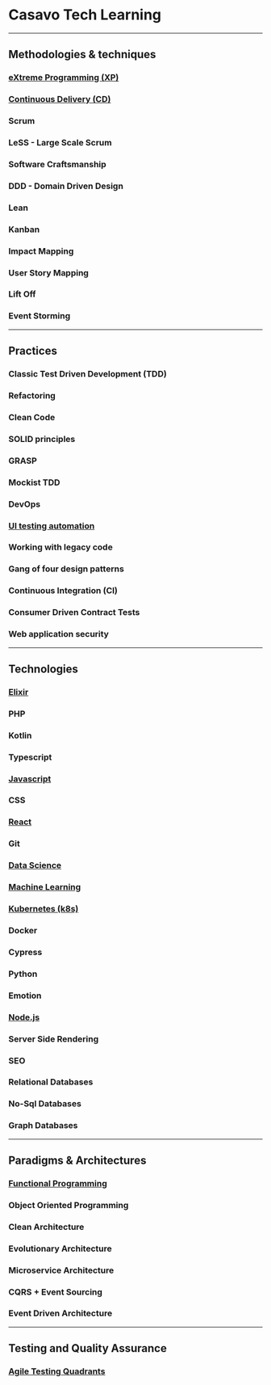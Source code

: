 # Casavo Tech Learning

---





## Methodologies & techniques

### [eXtreme Programming (XP)](eXtremeProgramming.md)

### [Continuous Delivery (CD)](ContinuousDelivery.md)

### Scrum

### LeSS - Large Scale Scrum

### Software Craftsmanship

### DDD - Domain Driven Design

### Lean

### Kanban

### Impact Mapping

### User Story Mapping

### Lift Off

### Event Storming



---



## Practices

### Classic Test Driven Development (TDD)

### Refactoring

### Clean Code

### SOLID principles

### GRASP

### Mockist TDD

### DevOps

### [UI testing automation](ui-testing.md)

### Working with legacy code

### Gang of four design patterns

### Continuous Integration (CI)

### Consumer Driven Contract Tests

### Web application security



---



## Technologies

### [Elixir](elixir.org)

### PHP

### Kotlin

### Typescript

### [Javascript](javascript.md)

### CSS

### [React](react.md)

### Git

### [Data Science](dataScience.md)

### [Machine Learning](machineLearning.md)

### [Kubernetes (k8s)](kubernetes.md)

### Docker

### Cypress

### Python

### Emotion

### [Node.js](nodejs.md)

### Server Side Rendering

### SEO

### Relational Databases

### No-Sql Databases

### Graph Databases



---



## Paradigms & Architectures

### [Functional Programming](functional-programming.md)

### Object Oriented Programming

### Clean Architecture

### Evolutionary Architecture

### Microservice Architecture

### CQRS + Event Sourcing

### Event Driven Architecture

---

## Testing and Quality Assurance

### [Agile Testing Quadrants](testingAndQualityAssurance/agileTestingQuadrants.md)
